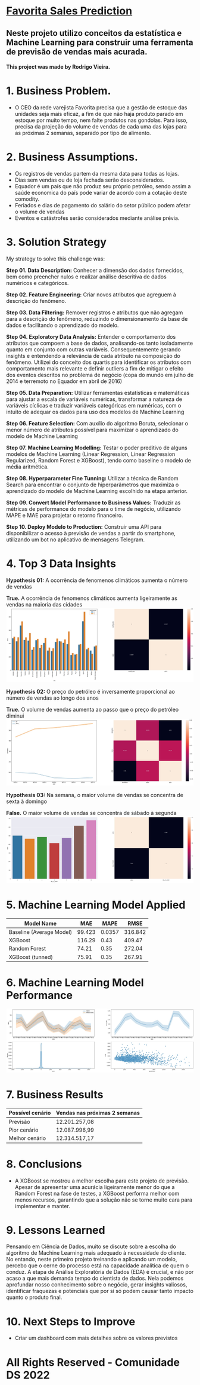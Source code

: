 # [Favorita Sales Prediction](https://t.me/favoritasales_bot)

## Neste projeto utilizo conceitos da estatística e Machine Learning para construir uma ferramenta de previsão de vendas mais acurada.

#### This project was made by Rodrigo Vieira.

# 1. Business Problem.
- O CEO da rede varejista Favorita precisa que a gestão de estoque das unidades seja mais eficaz, a fim de que não haja produto parado em estoque por muito tempo, nem falte produtos nas gondolas. Para isso, precisa da projeção do volume de vendas de cada uma das lojas para as próximas 2 semanas, separado por tipo de alimento.

# 2. Business Assumptions.
- Os registros de vendas partem da mesma data para todas as lojas.
- Dias sem vendas ou de loja fechada serão desconsiderados.
- Equador é um país que não produz seu próprio petróleo, sendo assim a saúde economica do país pode variar de acordo com a cotação deste comodity.
- Feriados e dias de pagamento do salário do setor público podem afetar o volume de vendas
- Eventos e catástrofes serão considerados mediante análise prévia.

# 3. Solution Strategy

My strategy to solve this challenge was:

**Step 01. Data Description:**
Conhecer a dimensão dos dados fornecidos, bem como preencher nulos e realizar análise descritiva de dados numéricos e categóricos.

**Step 02. Feature Engineering:**
Criar novos atributos que agreguem à descrição do fenômeno.

**Step 03. Data Filtering:**
Remover registros e atributos que não agregam para a descrição do fenômeno, reduzindo o dimensionamento da base de dados e facilitando o aprendizado do modelo.

**Step 04. Exploratory Data Analysis:**
Entender o comportamento dos atributos que compoem a base de dados, analisando-os tanto isoladamente quanto em conjunto com outras variáveis. Consequentemente gerando insights e entendendo a relevância de cada atributo na composição do fenômeno.
Utilizei do conceito dos quartis para identificar os atributos com comportamento mais relevante e definir outliers a fim de mitigar o efeito dos eventos descritos no problema de negócio (copa do mundo em julho de 2014 e terremoto no Equador em abril de 2016)

**Step 05. Data Preparation:**
Utilizar ferramentas estatísticas e matemáticas para ajustar a escala de variáveis numéricas, transformar a natureza de variáveis cíclicas e traduzir variáveis categóricas em numéricas, com o intuito de adequar os dados para uso dos modelos de Machine Learning

**Step 06. Feature Selection:**
Com auxílio do algoritmo Boruta, selecionar o menor número de atributos possível para maximizar o aprendizado do modelo de Machine Learning

**Step 07. Machine Learning Modelling:**
Testar o poder preditivo de alguns modelos de Machine Learning (Linear Regression, Linear Regression Regularized, Random Forest e XGBoost), tendo como baseline o modelo de média aritmética.

**Step 08. Hyperparameter Fine Tunning:**
Utilizar a técnica de Random Search para encontrar o conjunto de hiperparâmetros que maximiza o aprendizado do modelo de Machine Learning escolhido na etapa anterior.

**Step 09. Convert Model Performance to Business Values:**
Traduzir as métricas de performance do modelo para o time de negócio, utilizando MAPE e MAE para projetar o retorno financeiro.

**Step 10. Deploy Modelo to Production:**
Construir uma API para disponibilizar o acesso à previsão de vendas a partir do smartphone, utilizando um bot no aplicativo de mensagens Telegram.

# 4. Top 3 Data Insights

**Hypothesis 01:** A ocorrência de fenomenos climáticos aumenta o número de vendas

**True.** A ocorrência de fenomenos climáticos aumenta ligeiramente as vendas na maioria das cidades
![](reports/figures/readme/h01.jpg)

**Hypothesis 02:** O preço do petróleo é inversamente proporcional ao número de vendas ao longo dos anos

**True.** O volume de vendas aumenta ao passo que o preço do petróleo diminui
![](reports/figures/readme/h02.jpg)

**Hypothesis 03:** Na semana, o maior volume de vendas se concentra de sexta à domingo

**False.** O maior volume de vendas se concentra de sábado à segunda
![](reports/figures/readme/h03.jpg)

# 5. Machine Learning Model Applied
| Model Name | MAE | MAPE | RMSE |
| --- | --- | --- | --- |
| Baseline (Average Model) | 99.423 | 0.0357 | 316.842 |
| XGBoost | 116.29 | 0.43 | 409.47 |
| Random Forest | 74.21 | 0.35 | 272.04 |
| XGBoost (tunned) | 75.91 | 0.35 | 267.91 |

# 6. Machine Learning Model Performance
![](reports/figures/readme/performance.jpg)

# 7. Business Results
| Possível cenário | Vendas nas próximas 2 semanas |
|   ---   |     ---      |
| Previsão | 12.201.257,08 |
| Pior cenário | 12.087.996,99 |
| Melhor cenário | 12.314.517,17 |

# 8. Conclusions
- A XGBoost se mostrou a melhor escolha para este projeto de previsão. Apesar de apresentar uma acurácia ligeiramente menor do que a Random Forest na fase de testes, a XGBoost performa melhor com menos recursos, garantindo que a solução não se torne muito cara para implementar e manter.

# 9. Lessons Learned
Pensando em Ciência de Dados, muito se discute sobre a escolha do algoritmo de Machine Learning mais adequado à necessidade do cliente. No entando, neste primeiro projeto treinando e aplicando um modelo, percebo que o cerne do processo está na capacidade analítica de quem o conduz. A etapa de Análise Exploratória de Dados (EDA) é crucial, e não por acaso a que mais demanda tempo do cientista de dados. Nela podemos aprofundar nosso conhecimento sobre o negócio, gerar insights valiosos, identificar fraquezas e potenciais que por si só podem causar tanto impacto quanto o produto final.

# 10. Next Steps to Improve
- Criar um dashboard com mais detalhes sobre os valores previstos

# All Rights Reserved - Comunidade DS 2022
